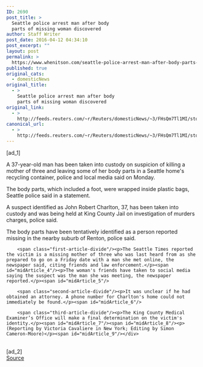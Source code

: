 ```yaml
---
ID: 2690
post_title: >
  Seattle police arrest man after body
  parts of missing woman discovered
author: Staff Writer
post_date: 2016-04-12 04:34:10
post_excerpt: ""
layout: post
permalink: >
  https://www.whenitson.com/seattle-police-arrest-man-after-body-parts-of-missing-woman-discovered/
published: true
original_cats:
  - domesticNews
original_title:
  - >
    Seattle police arrest man after body
    parts of missing woman discovered
original_link:
  - >
    http://feeds.reuters.com/~r/Reuters/domesticNews/~3/FHsQm7Tl1MI/story01.htm
canonical_url:
  - >
    http://feeds.reuters.com/~r/Reuters/domesticNews/~3/FHsQm7Tl1MI/story01.htm
---
```

 [ad_1]
<br><div id="articleText">
<span id="midArticle_start"/>

<span class="focusParagraph" readability="5"><p><span class="articleLocatio&lt;/span&gt;n">A 37-year-old man has been taken into custody on suspicion of killing a mother of three and leaving some of her body parts in a Seattle home's recycling container, police and local media said on Monday.</span></p></span><span id="midArticle_0"/><p>The body parts, which included a foot, were wrapped inside plastic bags, Seattle police said in a statement.</p><span id="midArticle_1"/><p>A suspect identified as John Robert Charlton, 37, has been taken into custody and was being held at King County Jail on investigation of murders charges, police said.</p><span id="midArticle_2"/><p>The body parts have been tentatively identified as a person reported missing in the nearby suburb of Renton, police said. </p><span id="midArticle_3"/>
        
        <span class="first-article-divide"/><p>The Seattle Times reported the victim is a missing mother of three who was last heard from as she prepared to go on a Friday date with a man she met online, the newspaper said, citing friends and law enforcement.</p><span id="midArticle_4"/><p>The woman's friends have taken to social media saying the suspect was the man she was meeting, the newspaper reported.</p><span id="midArticle_5"/>
        
        <span class="second-article-divide"/><p>It was unclear if he had obtained an attorney. A phone number for Charlton's home could not immediately be found.</p><span id="midArticle_6"/>
        
        <span class="third-article-divide"/><p>The King County Medical Examiner’s Office will make a final determination on the victim's identity.</p><span id="midArticle_7"/><span id="midArticle_8"/><p> (Reporting by Victoria Cavaliere in New York; Editing by Simon Cameron-Moore)</p><span id="midArticle_9"/></div>
<br>[ad_2]
<br><a href="http://feeds.reuters.com/~r/Reuters/domesticNews/~3/FHsQm7Tl1MI/story01.htm">Source </a>
